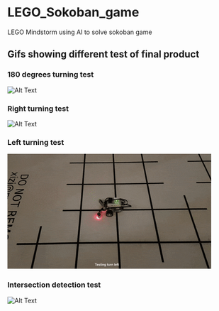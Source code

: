 # LEGO_Sokoban_game

LEGO Mindstorm using AI to solve sokoban game

## Gifs showing different test of final product
### 180 degrees turning test
![Alt Text](turn_180_test.gif)

### Right turning test
![Alt Text](turn_right_test.gif)

### Left turning test
![Alt Text](turn_left_test.gif)

### Intersection detection test
![Alt Text](intersection_test.gif)
